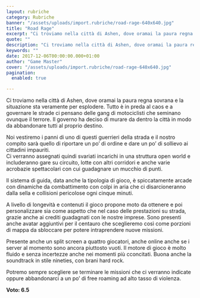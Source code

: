 ```yaml
---
layout: rubriche
category: Rubriche
banner: "/assets/uploads/import.rubriche/road-rage-640x640.jpg"
title: "Road Rage"
excerpt: "Ci troviamo nella città di Ashen, dove oramai la paura regna sovrana e la situazione sta veramente per esplodere. Tutto è in preda al caos e a governare le strade ci pensano delle gang di motociclisti che seminano ovunque il terrore. Il governo ha deciso di murare da dentro la città in modo da abbandonare [&hellip"
quote: ""
description: "Ci troviamo nella città di Ashen, dove oramai la paura regna sovrana e la situazione sta veramente per esplodere. Tutto è in preda al caos e a governare le strade ci pensano delle gang di motociclisti che seminano ovunque il terrore. Il governo ha deciso di murare da dentro la città in modo da abbandonare [&hellip"
keywords: ""
date: 2017-12-06T00:00:00.000+01:00
author: "Game Master"
cover: "/assets/uploads/import.rubriche/road-rage-640x640.jpg"
pagination:
  enabled: true

---
```


Ci troviamo nella città di Ashen, dove oramai la paura regna sovrana e la situazione sta veramente per esplodere. Tutto è in preda al caos e a governare le strade ci pensano delle gang di motociclisti che seminano ovunque il terrore. Il governo ha deciso di murare da dentro la città in modo da abbandonare tutti al proprio destino.

Noi vestiremo i panni di uno di questi guerrieri della strada e il nostro compito sarà quello di riportare un po’ di ordine e dare un po’ di sollievo ai cittadini impauriti.  
Ci verranno assegnati quindi svariati incarichi in una struttura open world e includeranno gare su circuito, lotte con altri corridori e anche varie acrobazie spettacolari con cui guadagnare un mucchio di punti.

Il sistema di guida, data anche la tipologia di gioco, è spiccatamente arcade con dinamiche da combattimento con colpi in aria che ci disarcioneranno dalla sella e collisioni pericolose ogni cinque minuti.

A livello di longevità e contenuti il gioco propone moto da ottenere e poi personalizzare sia come aspetto che nel caso delle prestazioni su strada, grazie anche ai crediti guadagnati con le nostre imprese. Sono presenti anche avatar aggiuntivi per il centauro che sceglieremo così come porzioni di mappa da sbloccare per potere intraprendere nuove missioni.

Presente anche un split screen a quattro giocatori, anche online anche se i server al momento sono ancora piuttosto vuoti. Il motore di gioco è molto fluido e senza incertezze anche nei momenti più cconcitati. Buona anche la soundtrack in stile nineties, con brani hard rock.

Potremo sempre scegliere se terminare le missioni che ci verranno indicate oppure abbandonarci a un po’ di free roaming ad alto tasso di violenza.

 **Voto: 6.5**